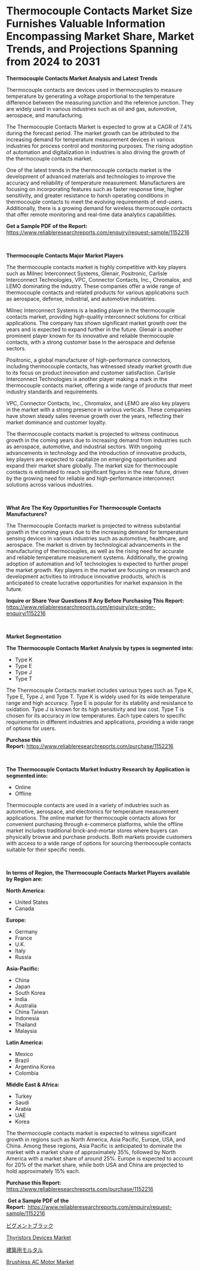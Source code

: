 <p><h1>Thermocouple Contacts Market Size Furnishes Valuable Information Encompassing Market Share, Market Trends, and Projections Spanning from 2024 to 2031</h1></p><p><strong>Thermocouple Contacts Market Analysis and Latest Trends</strong></p>
<p><p>Thermocouple contacts are devices used in thermocouples to measure temperature by generating a voltage proportional to the temperature difference between the measuring junction and the reference junction. They are widely used in various industries such as oil and gas, automotive, aerospace, and manufacturing.</p><p>The Thermocouple Contacts Market is expected to grow at a CAGR of 7.4% during the forecast period. The market growth can be attributed to the increasing demand for temperature measurement devices in various industries for process control and monitoring purposes. The rising adoption of automation and digitalization in industries is also driving the growth of the thermocouple contacts market.</p><p>One of the latest trends in the thermocouple contacts market is the development of advanced materials and technologies to improve the accuracy and reliability of temperature measurement. Manufacturers are focusing on incorporating features such as faster response time, higher sensitivity, and greater resistance to harsh operating conditions in thermocouple contacts to meet the evolving requirements of end-users. Additionally, there is a growing demand for wireless thermocouple contacts that offer remote monitoring and real-time data analytics capabilities.</p></p>
<p><strong>Get a Sample PDF of the Report:&nbsp;</strong> <a href="https://www.reliableresearchreports.com/enquiry/request-sample/1152216">https://www.reliableresearchreports.com/enquiry/request-sample/1152216</a></p>
<p>&nbsp;</p>
<p><strong>Thermocouple Contacts Major Market Players</strong></p>
<p><p>The thermocouple contacts market is highly competitive with key players such as Milnec Interconnect Systems, Glenair, Positronic, Carlisle Interconnect Technologies, VPC, Connector Contacts, Inc., Chromalox, and LEMO dominating the industry. These companies offer a wide range of thermocouple contacts and related products for various applications such as aerospace, defense, industrial, and automotive industries.</p><p>Milnec Interconnect Systems is a leading player in the thermocouple contacts market, providing high-quality interconnect solutions for critical applications. The company has shown significant market growth over the years and is expected to expand further in the future. Glenair is another prominent player known for its innovative and reliable thermocouple contacts, with a strong customer base in the aerospace and defense sectors.</p><p>Positronic, a global manufacturer of high-performance connectors, including thermocouple contacts, has witnessed steady market growth due to its focus on product innovation and customer satisfaction. Carlisle Interconnect Technologies is another player making a mark in the thermocouple contacts market, offering a wide range of products that meet industry standards and requirements.</p><p>VPC, Connector Contacts, Inc., Chromalox, and LEMO are also key players in the market with a strong presence in various verticals. These companies have shown steady sales revenue growth over the years, reflecting their market dominance and customer loyalty.</p><p>The thermocouple contacts market is projected to witness continuous growth in the coming years due to increasing demand from industries such as aerospace, automotive, and industrial sectors. With ongoing advancements in technology and the introduction of innovative products, key players are expected to capitalize on emerging opportunities and expand their market share globally. The market size for thermocouple contacts is estimated to reach significant figures in the near future, driven by the growing need for reliable and high-performance interconnect solutions across various industries.</p></p>
<p>&nbsp;</p>
<p><strong>What Are The Key Opportunities For Thermocouple Contacts Manufacturers?</strong></p>
<p><p>The Thermocouple Contacts market is projected to witness substantial growth in the coming years due to the increasing demand for temperature sensing devices in various industries such as automotive, healthcare, and aerospace. The market is driven by technological advancements in the manufacturing of thermocouples, as well as the rising need for accurate and reliable temperature measurement systems. Additionally, the growing adoption of automation and IoT technologies is expected to further propel the market growth. Key players in the market are focusing on research and development activities to introduce innovative products, which is anticipated to create lucrative opportunities for market expansion in the future.</p></p>
<p><strong>Inquire or Share Your Questions If Any Before Purchasing This Report:</strong> <a href="https://www.reliableresearchreports.com/enquiry/pre-order-enquiry/1152216">https://www.reliableresearchreports.com/enquiry/pre-order-enquiry/1152216</a></p>
<p>&nbsp;</p>
<p><strong>Market Segmentation</strong></p>
<p><strong>The Thermocouple Contacts Market Analysis by types is segmented into:</strong></p>
<p><ul><li>Type K</li><li>Type E</li><li>Type J</li><li>Type T</li></ul></p>
<p><p>The Thermocouple Contacts market includes various types such as Type K, Type E, Type J, and Type T. Type K is widely used for its wide temperature range and high accuracy. Type E is popular for its stability and resistance to oxidation. Type J is known for its high sensitivity and low cost. Type T is chosen for its accuracy in low temperatures. Each type caters to specific requirements in different industries and applications, providing a wide range of options for users.</p></p>
<p><strong>Purchase this Report:&nbsp;</strong><a href="https://www.reliableresearchreports.com/purchase/1152216">https://www.reliableresearchreports.com/purchase/1152216</a></p>
<p>&nbsp;</p>
<p><strong>The Thermocouple Contacts Market Industry Research by Application is segmented into:</strong></p>
<p><ul><li>Online</li><li>Offline</li></ul></p>
<p><p>Thermocouple contacts are used in a variety of industries such as automotive, aerospace, and electronics for temperature measurement applications. The online market for thermocouple contacts allows for convenient purchasing through e-commerce platforms, while the offline market includes traditional brick-and-mortar stores where buyers can physically browse and purchase products. Both markets provide customers with access to a wide range of options for sourcing thermocouple contacts suitable for their specific needs.</p></p>
<p>&nbsp;</p>
<p><strong>In terms of Region, the Thermocouple Contacts Market Players available by Region are:</strong></p>
<p>
    <p> <strong> North America: </strong>
        <ul>
            <li>United States</li>
            <li>Canada</li>
        </ul>
        </p> 
    <p> <strong> Europe: </strong>
        <ul>
            <li>Germany</li>
            <li>France</li>
            <li>U.K.</li>
            <li>Italy</li>
            <li>Russia</li>
        </ul>
        </p> 
    <p> <strong> Asia-Pacific: </strong>
        <ul>
            <li>China</li>
            <li>Japan</li>
            <li>South Korea</li>
            <li>India</li>
            <li>Australia</li>
            <li>China Taiwan</li>
            <li>Indonesia</li>
            <li>Thailand</li>
            <li>Malaysia</li>
        </ul>
        </p> 
    <p> <strong> Latin America: </strong>
        <ul>
            <li>Mexico</li>
            <li>Brazil</li>
            <li>Argentina Korea</li>
            <li>Colombia</li>
        </ul>
        </p> 
    <p> <strong> Middle East & Africa: </strong>
        <ul>
            <li>Turkey</li>
            <li>Saudi</li>
            <li>Arabia</li>
            <li>UAE</li>
            <li>Korea</li>
        </ul>
    </p>
    </p>
<p><p>The thermocouple contacts market is expected to witness significant growth in regions such as North America, Asia Pacific, Europe, USA, and China. Among these regions, Asia Pacific is anticipated to dominate the market with a market share of approximately 35%, followed by North America with a market share of around 25%. Europe is expected to account for 20% of the market share, while both USA and China are projected to hold approximately 15% each.</p></p>
<p><strong>Purchase this Report: </strong><a href="https://www.reliableresearchreports.com/purchase/1152216">https://www.reliableresearchreports.com/purchase/1152216</a></p>
<p>&nbsp;<strong>Get a Sample PDF of the Report:&nbsp;&nbsp;</strong><a href="https://www.reliableresearchreports.com/enquiry/request-sample/1152216">https://www.reliableresearchreports.com/enquiry/request-sample/1152216</a></p>
<p><strong></strong></p>
<p><p><a href="https://github.com/laurenreichert/Market-Research-Report-List-1/blob/main/427278110296.md">ピグメントブラック</a></p><p><a href="https://github.com/shotows/Market-Research-Report-List-2/blob/main/thyristors-devices-market.md">Thyristors Devices Market</a></p><p><a href="https://github.com/RodHoppe07/Market-Research-Report-List-1/blob/main/174216910297.md">建築用モルタル</a></p><p><a href="https://github.com/beatblasta/Market-Research-Report-List-2/blob/main/brushless-ac-motor-market.md">Brushless AC Motor Market</a></p></p>